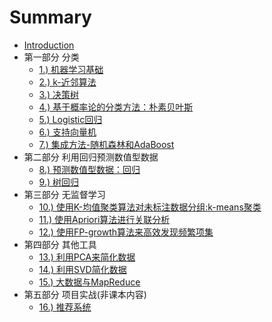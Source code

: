 # Summary

* [Introduction](README.md)
* 第一部分 分类
   * [1.) 机器学习基础](docs/1.机器学习基础.md)
   * [2.) k-近邻算法](docs/2.k-近邻算法.md)
   * [3.) 决策树](docs/3.决策树.md)
   * [4.) 基于概率论的分类方法：朴素贝叶斯](docs/4.朴素贝叶斯.md)
   * [5.) Logistic回归](docs/5.Logistic回归.md)
   * [6.) 支持向量机](docs/6.支持向量机.md)
   * [7.) 集成方法-随机森林和AdaBoost](docs/7.集成方法-随机森林和AdaBoost.md)
* 第二部分 利用回归预测数值型数据
   * [8.) 预测数值型数据：回归](docs/8.预测数值型数据：回归.md)
   * [9.) 树回归](docs/9.树回归.md)
* 第三部分 无监督学习
   * [10.) 使用K-均值聚类算法对未标注数据分组:k-means聚类](docs/10.k-means聚类.md)
   * [11.) 使用Apriori算法进行关联分析](docs/11.使用Apriori算法进行关联分析.md)
   * [12.) 使用FP-growth算法来高效发现频繁项集](docs/12.使用FP-growth算法来高效发现频繁项集.md)
* 第四部分 其他工具
   * [13.) 利用PCA来简化数据](docs/13.利用PCA来简化数据.md)
   * [14.) 利用SVD简化数据](docs/14.利用SVD简化数据.md)
   * [15.) 大数据与MapReduce](docs/15.大数据与MapReduce.md)
* 第五部分 项目实战(非课本内容)
   * [16.) 推荐系统](docs/16.推荐系统.md)

